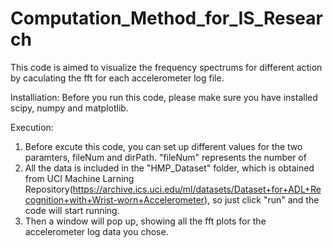 # Computation_Method_for_IS_Research


This code is aimed to visualize the frequency spectrums for different action by caculating the fft for each accelerometer log file.


Installiation:
Before you run this code, please make sure you have installed scipy, numpy and matplotlib.

Execution:
1. Before excute this code, you can set up different values for the two paramters, fileNum and dirPath. "fileNum" represents the number of 
2. All the data is included in the "HMP_Dataset" folder, which is obtained from UCI Machine Larning Repository(https://archive.ics.uci.edu/ml/datasets/Dataset+for+ADL+Recognition+with+Wrist-worn+Accelerometer), so just click "run" and the code will start running.
3. Then a window will pop up, showing all the fft plots for the accelerometer log data you chose.
